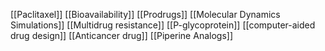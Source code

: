[[Paclitaxel]]
[[Bioavailability]]
[[Prodrugs]]
[[Molecular Dynamics Simulations]]
[[Multidrug resistance]]
[[P-glycoprotein]]
[[computer-aided drug design]]
[[Anticancer drug]]
[[Piperine Analogs]]
